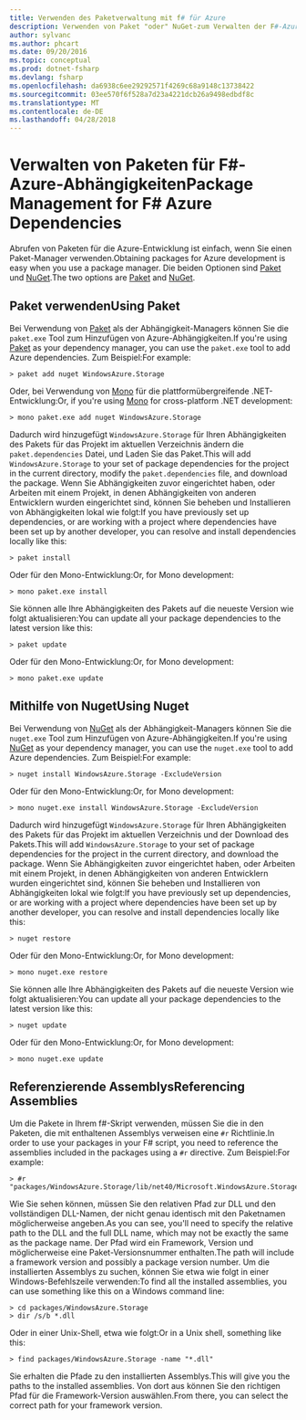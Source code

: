 ```yaml
---
title: Verwenden des Paketverwaltung mit f# für Azure
description: Verwenden von Paket "oder" NuGet-zum Verwalten der F#-Azure-Abhängigkeiten
author: sylvanc
ms.author: phcart
ms.date: 09/20/2016
ms.topic: conceptual
ms.prod: dotnet-fsharp
ms.devlang: fsharp
ms.openlocfilehash: da6938c6ee29292571f4269c68a9148c13738422
ms.sourcegitcommit: 03ee570f6f528a7d23a4221dcb26a9498edbdf8c
ms.translationtype: MT
ms.contentlocale: de-DE
ms.lasthandoff: 04/28/2018
---
```

# <a name="package-management-for-f-azure-dependencies"></a><span data-ttu-id="8cc75-103">Verwalten von Paketen für F#-Azure-Abhängigkeiten</span><span class="sxs-lookup"><span data-stu-id="8cc75-103">Package Management for F# Azure Dependencies</span></span>

<span data-ttu-id="8cc75-104">Abrufen von Paketen für die Azure-Entwicklung ist einfach, wenn Sie einen Paket-Manager verwenden.</span><span class="sxs-lookup"><span data-stu-id="8cc75-104">Obtaining packages for Azure development is easy when you use a package manager.</span></span> <span data-ttu-id="8cc75-105">Die beiden Optionen sind [Paket](https://fsprojects.github.io/Paket/) und [NuGet](https://www.nuget.org/).</span><span class="sxs-lookup"><span data-stu-id="8cc75-105">The two options are [Paket](https://fsprojects.github.io/Paket/) and [NuGet](https://www.nuget.org/).</span></span>

## <a name="using-paket"></a><span data-ttu-id="8cc75-106">Paket verwenden</span><span class="sxs-lookup"><span data-stu-id="8cc75-106">Using Paket</span></span>

<span data-ttu-id="8cc75-107">Bei Verwendung von [Paket](https://fsprojects.github.io/Paket/) als der Abhängigkeit-Managers können Sie die `paket.exe` Tool zum Hinzufügen von Azure-Abhängigkeiten.</span><span class="sxs-lookup"><span data-stu-id="8cc75-107">If you're using [Paket](https://fsprojects.github.io/Paket/) as your dependency manager, you can use the `paket.exe` tool to add Azure dependencies.</span></span> <span data-ttu-id="8cc75-108">Zum Beispiel:</span><span class="sxs-lookup"><span data-stu-id="8cc75-108">For example:</span></span>

    > paket add nuget WindowsAzure.Storage

<span data-ttu-id="8cc75-109">Oder, bei Verwendung von [Mono](https://www.mono-project.com/) für die plattformübergreifende .NET-Entwicklung:</span><span class="sxs-lookup"><span data-stu-id="8cc75-109">Or, if you're using [Mono](https://www.mono-project.com/) for cross-platform .NET development:</span></span>

    > mono paket.exe add nuget WindowsAzure.Storage

<span data-ttu-id="8cc75-110">Dadurch wird hinzugefügt `WindowsAzure.Storage` für Ihren Abhängigkeiten des Pakets für das Projekt im aktuellen Verzeichnis ändern die `paket.dependencies` Datei, und Laden Sie das Paket.</span><span class="sxs-lookup"><span data-stu-id="8cc75-110">This will add `WindowsAzure.Storage` to your set of package dependencies for the project in the current directory, modify the `paket.dependencies` file, and download the package.</span></span> <span data-ttu-id="8cc75-111">Wenn Sie Abhängigkeiten zuvor eingerichtet haben, oder Arbeiten mit einem Projekt, in denen Abhängigkeiten von anderen Entwicklern wurden eingerichtet sind, können Sie beheben und Installieren von Abhängigkeiten lokal wie folgt:</span><span class="sxs-lookup"><span data-stu-id="8cc75-111">If you have previously set up dependencies, or are working with a project where dependencies have been set up by another developer, you can resolve and install dependencies locally like this:</span></span>

    > paket install

<span data-ttu-id="8cc75-112">Oder für den Mono-Entwicklung:</span><span class="sxs-lookup"><span data-stu-id="8cc75-112">Or, for Mono development:</span></span>

    > mono paket.exe install

<span data-ttu-id="8cc75-113">Sie können alle Ihre Abhängigkeiten des Pakets auf die neueste Version wie folgt aktualisieren:</span><span class="sxs-lookup"><span data-stu-id="8cc75-113">You can update all your package dependencies to the latest version like this:</span></span>

    > paket update

<span data-ttu-id="8cc75-114">Oder für den Mono-Entwicklung:</span><span class="sxs-lookup"><span data-stu-id="8cc75-114">Or, for Mono development:</span></span>

    > mono paket.exe update

## <a name="using-nuget"></a><span data-ttu-id="8cc75-115">Mithilfe von Nuget</span><span class="sxs-lookup"><span data-stu-id="8cc75-115">Using Nuget</span></span>

<span data-ttu-id="8cc75-116">Bei Verwendung von [NuGet](https://www.nuget.org/) als der Abhängigkeit-Managers können Sie die `nuget.exe` Tool zum Hinzufügen von Azure-Abhängigkeiten.</span><span class="sxs-lookup"><span data-stu-id="8cc75-116">If you're using [NuGet](https://www.nuget.org/) as your dependency manager, you can use the `nuget.exe` tool to add Azure dependencies.</span></span> <span data-ttu-id="8cc75-117">Zum Beispiel:</span><span class="sxs-lookup"><span data-stu-id="8cc75-117">For example:</span></span>

    > nuget install WindowsAzure.Storage -ExcludeVersion

<span data-ttu-id="8cc75-118">Oder für den Mono-Entwicklung:</span><span class="sxs-lookup"><span data-stu-id="8cc75-118">Or, for Mono development:</span></span>

    > mono nuget.exe install WindowsAzure.Storage -ExcludeVersion

<span data-ttu-id="8cc75-119">Dadurch wird hinzugefügt `WindowsAzure.Storage` für Ihren Abhängigkeiten des Pakets für das Projekt im aktuellen Verzeichnis und der Download des Pakets.</span><span class="sxs-lookup"><span data-stu-id="8cc75-119">This will add `WindowsAzure.Storage` to your set of package dependencies for the project in the current directory, and download the package.</span></span> <span data-ttu-id="8cc75-120">Wenn Sie Abhängigkeiten zuvor eingerichtet haben, oder Arbeiten mit einem Projekt, in denen Abhängigkeiten von anderen Entwicklern wurden eingerichtet sind, können Sie beheben und Installieren von Abhängigkeiten lokal wie folgt:</span><span class="sxs-lookup"><span data-stu-id="8cc75-120">If you have previously set up dependencies, or are working with a project where dependencies have been set up by another developer, you can resolve and install dependencies locally like this:</span></span>

    > nuget restore 

<span data-ttu-id="8cc75-121">Oder für den Mono-Entwicklung:</span><span class="sxs-lookup"><span data-stu-id="8cc75-121">Or, for Mono development:</span></span>

    > mono nuget.exe restore

<span data-ttu-id="8cc75-122">Sie können alle Ihre Abhängigkeiten des Pakets auf die neueste Version wie folgt aktualisieren:</span><span class="sxs-lookup"><span data-stu-id="8cc75-122">You can update all your package dependencies to the latest version like this:</span></span>

    > nuget update

<span data-ttu-id="8cc75-123">Oder für den Mono-Entwicklung:</span><span class="sxs-lookup"><span data-stu-id="8cc75-123">Or, for Mono development:</span></span>

    > mono nuget.exe update

## <a name="referencing-assemblies"></a><span data-ttu-id="8cc75-124">Referenzierende Assemblys</span><span class="sxs-lookup"><span data-stu-id="8cc75-124">Referencing Assemblies</span></span>

<span data-ttu-id="8cc75-125">Um die Pakete in Ihrem f#-Skript verwenden, müssen Sie die in den Paketen, die mit enthaltenen Assemblys verweisen eine `#r` Richtlinie.</span><span class="sxs-lookup"><span data-stu-id="8cc75-125">In order to use your packages in your F# script, you need to reference the assemblies included in the packages using a `#r` directive.</span></span> <span data-ttu-id="8cc75-126">Zum Beispiel:</span><span class="sxs-lookup"><span data-stu-id="8cc75-126">For example:</span></span>

    > #r "packages/WindowsAzure.Storage/lib/net40/Microsoft.WindowsAzure.Storage.dll"

<span data-ttu-id="8cc75-127">Wie Sie sehen können, müssen Sie den relativen Pfad zur DLL und den vollständigen DLL-Namen, der nicht genau identisch mit den Paketnamen möglicherweise angeben.</span><span class="sxs-lookup"><span data-stu-id="8cc75-127">As you can see, you'll need to specify the relative path to the DLL and the full DLL name, which may not be exactly the same as the package name.</span></span> <span data-ttu-id="8cc75-128">Der Pfad wird ein Framework, Version und möglicherweise eine Paket-Versionsnummer enthalten.</span><span class="sxs-lookup"><span data-stu-id="8cc75-128">The path will include a framework version and possibly a package version number.</span></span> <span data-ttu-id="8cc75-129">Um die installierten Assemblys zu suchen, können Sie etwa wie folgt in einer Windows-Befehlszeile verwenden:</span><span class="sxs-lookup"><span data-stu-id="8cc75-129">To find all the installed assemblies, you can use something like this on a Windows command line:</span></span>

    > cd packages/WindowsAzure.Storage
    > dir /s/b *.dll

<span data-ttu-id="8cc75-130">Oder in einer Unix-Shell, etwa wie folgt:</span><span class="sxs-lookup"><span data-stu-id="8cc75-130">Or in a Unix shell, something like this:</span></span>

    > find packages/WindowsAzure.Storage -name "*.dll"

<span data-ttu-id="8cc75-131">Sie erhalten die Pfade zu den installierten Assemblys.</span><span class="sxs-lookup"><span data-stu-id="8cc75-131">This will give you the paths to the installed assemblies.</span></span> <span data-ttu-id="8cc75-132">Von dort aus können Sie den richtigen Pfad für die Framework-Version auswählen.</span><span class="sxs-lookup"><span data-stu-id="8cc75-132">From there, you can select the correct path for your framework version.</span></span>
